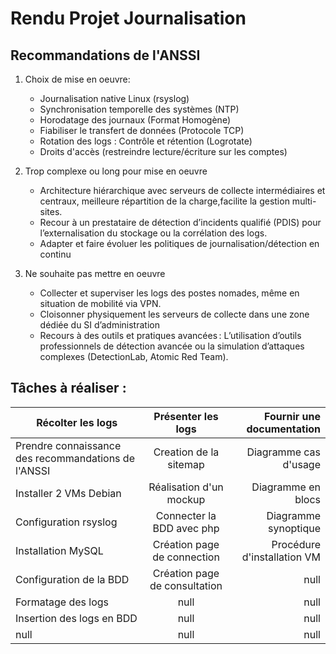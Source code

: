 # Rendu Projet Journalisation
## Recommandations de l'ANSSI
1. Choix de mise en oeuvre:
   - Journalisation native Linux (rsyslog)
   - Synchronisation temporelle des systèmes (NTP)
   - Horodatage des journaux (Format Homogène)
   - Fiabiliser le transfert de données (Protocole TCP)
   - Rotation des logs : Contrôle et rétention (Logrotate)
   - Droits d'accès (restreindre lecture/écriture sur les comptes)
  
2. Trop complexe ou long pour mise en oeuvre
   - Architecture hiérarchique avec serveurs de collecte intermédiaires et centraux, meilleure répartition de  la charge,facilite la gestion multi-sites.
   - Recour à un prestataire de détection d’incidents qualifié (PDIS) pour l’externalisation du stockage ou la corrélation des logs.   
   - Adapter et faire évoluer les politiques de journalisation/détection en continu
  
3. Ne souhaite pas mettre en oeuvre
    - Collecter et superviser les logs des postes nomades, même en situation de mobilité via VPN.
    - Cloisonner physiquement les serveurs de collecte dans une zone dédiée du SI d’administration
    - Recours à des outils et pratiques avancées : L’utilisation d’outils professionnels de détection avancée ou la simulation d’attaques complexes (DetectionLab, Atomic Red Team).


## Tâches à réaliser : 
| Récolter les logs | Présenter les logs | Fournir une documentation |
|-----------|:---------:|----------:|
| Prendre connaissance des recommandations de l'ANSSI | Creation de la sitemap | Diagramme cas d'usage |
| Installer 2 VMs Debian | Réalisation d'un mockup | Diagramme en blocs |
| Configuration rsyslog | Connecter la BDD avec php | Diagramme synoptique |
| Installation MySQL | Création page de connection | Procédure d'installation VM |
| Configuration de la BDD | Création page de consultation | null |
| Formatage des logs | null | null |
| Insertion des logs en BDD | null | null |
| null | null | null |

